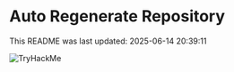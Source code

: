 # Auto Regenerate Repository

This README was last updated: 2025-06-14 20:39:11

 ![TryHackMe](https://tryhackme.com/badge/533634)